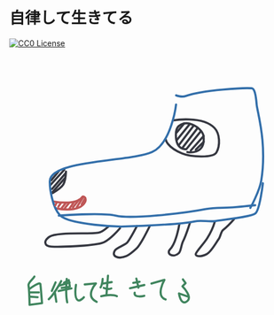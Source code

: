 # 自律して生きてる
[![CC0 License](https://img.shields.io/badge/LICENSE-CC0-blue.svg)](https://github.com/kkrnt/jiritsu/blob/master/LICENSE)  
<?xml version="1.0" standalone="no"?>
<!DOCTYPE svg PUBLIC "-//W3C//DTD SVG 1.1//EN" "http://www.w3.org/Graphics/SVG/1.1/DTD/svg11.dtd">
<svg width="100%" height="100%" viewBox="0 0 1908 1880" version="1.1" xmlns="http://www.w3.org/2000/svg" xmlns:xlink="http://www.w3.org/1999/xlink" xml:space="preserve" style="fill-rule:evenodd;clip-rule:evenodd;stroke-linecap:round;stroke-linejoin:round;stroke-miterlimit:1.41421;">
    <g transform="matrix(1,0,0,1,-214,-512)">
        <g id="Layer1">
            <path d="M1617.26,1650.65C1617.26,1650.65 1600.28,1708.55 1565.13,1763.07C1537.29,1806.26 1489.97,1853.31 1487.48,1870.3C1484.93,1887.72 1521.95,1891.07 1562.01,1870.81C1592.19,1855.55 1623.39,1796.96 1646.75,1763.48C1656.2,1749.93 1660.41,1717.09 1673.27,1706.72C1709.44,1677.53 1748.33,1632.59 1748.33,1632.59" style="fill:none;stroke-width:14.58px;stroke:rgb(53,55,64);"/>
            <path d="M1375.59,1665.41C1375.59,1665.41 1355.09,1795 1311.56,1838.44C1283.02,1866.93 1333.26,1901.94 1373.73,1861.68C1387.1,1848.37 1387.63,1806.46 1402.63,1778.58C1417.51,1750.9 1448.59,1654.77 1448.59,1654.77" style="fill:none;stroke-width:14.58px;stroke:rgb(53,55,64);"/>
            <path d="M1085.62,1678.54C1085.62,1678.54 1044.19,1758.5 1022.19,1788.23C1006.14,1809.91 951.841,1823.33 937.133,1843.48C907.066,1884.66 955.683,1908.2 1012.72,1884.57C1035.3,1875.21 1061.73,1851.68 1083.32,1831.74C1110.83,1806.31 1174.04,1676.97 1174.04,1676.97" style="fill:none;stroke-width:14.58px;stroke:rgb(53,55,64);"/>
            <path d="M889.52,1683.22C889.52,1683.22 849.246,1719.35 823.885,1723.87C756.888,1735.8 537.466,1717.1 487.119,1752.47C447.426,1780.35 450.347,1816.9 502.177,1819.6C562.313,1822.73 767.948,1815.97 845.914,1794.97C897.47,1781.09 969.971,1693.65 969.971,1693.65" style="fill:none;stroke-width:14.58px;stroke:rgb(53,55,64);"/>
            <path d="M509.6,1452.97C509.6,1452.97 567.694,1418.38 582.925,1393.82C598.156,1369.25 600.988,1305.6 600.988,1305.6" style="fill:none;stroke-width:14.58px;stroke:rgb(53,55,64);"/>
            <path d="M1423.33,1152.05C1423.33,1152.05 1344.47,1166.1 1352.42,1037.04C1355.77,982.583 1411.92,967.882 1447.4,978.475C1498.69,993.785 1537.47,1031.54 1540.94,1063.72C1555.3,1196.88 1429.95,1171.91 1429.95,1171.91" style="fill:none;stroke-width:14.58px;stroke:rgb(53,55,64);"/>
            <path d="M1283.13,1086.84C1283.13,1086.84 1289.05,1138.37 1393.19,1181.39C1452.34,1205.83 1606.41,1215.2 1629.19,1174.01C1655.25,1126.9 1653.17,1046.56 1615.39,1006.95C1532.82,920.384 1332.48,955.219 1332.48,955.219" style="fill:none;stroke-width:14.58px;stroke:rgb(53,55,64);"/>
            <path d="M551.992,1607.08C551.992,1607.08 844.397,1583.96 941.974,1607.53C1044.15,1632.2 1398.78,1593.14 1557.41,1562.37C1612.14,1551.75 1664.05,1554.71 1719.78,1551.88C1776.55,1549 1837.15,1540.39 1893.72,1535.95" style="fill:none;stroke-width:14.58px;stroke:rgb(51,111,170);"/>
            <path d="M1353.55,784.042C1353.55,784.042 1390.39,799.143 1421,788.106C1542.66,744.243 1823.6,732.239 1869.04,735.412C1888.85,736.796 1898.26,779.803 1903.54,846.67C1907.27,893.999 1975.84,1111.14 1935.27,1365.66C1923.51,1439.41 1860.6,1554.61 1860.6,1554.61" style="fill:none;stroke-width:14.58px;stroke:rgb(51,111,170);"/>
            <path d="M516.5,1510.75C516.5,1510.75 669.636,1539.53 710.341,1481.54C721.827,1465.17 750.403,1492.47 724.792,1525.03C674.507,1588.96 535.255,1557.81 535.255,1557.81" style="fill:none;stroke-width:14.58px;stroke:rgb(191,86,86);"/>
            <path d="M1357.33,1038.22L1409.11,975.441" style="fill:none;stroke-width:14.58px;stroke:rgb(53,55,64);"/>
            <path d="M1358.08,1090.45L1446.6,980.31" style="fill:none;stroke-width:14.58px;stroke:rgb(53,55,64);"/>
            <path d="M1373.29,1123.16L1471.38,993.702" style="fill:none;stroke-width:14.58px;stroke:rgb(53,55,64);"/>
            <path d="M1396.67,1143.34L1501.34,1005.91" style="fill:none;stroke-width:14.58px;stroke:rgb(53,55,64);"/>
            <path d="M1426.31,1148.35L1523.1,1028.98" style="fill:none;stroke-width:14.58px;stroke:rgb(53,55,64);"/>
            <path d="M1453.71,1161.25L1541.77,1061.9" style="fill:none;stroke-width:14.58px;stroke:rgb(53,55,64);"/>
            <path d="M1487.58,1156.43L1542.22,1102.1" style="fill:none;stroke-width:14.58px;stroke:rgb(53,55,64);"/>
            <path d="M500.371,1365.96L554.871,1299.58" style="fill:none;stroke-width:14.58px;stroke:rgb(53,55,64);"/>
            <path d="M495.558,1397.03L589.882,1292.96" style="fill:none;stroke-width:14.58px;stroke:rgb(53,55,64);"/>
            <path d="M506.241,1424.44L598.222,1317.56" style="fill:none;stroke-width:14.58px;stroke:rgb(53,55,64);"/>
            <path d="M506.848,1449.26L595.202,1349.15" style="fill:none;stroke-width:14.58px;stroke:rgb(53,55,64);"/>
            <path d="M1353.02,846.67C1353.02,846.67 1322.58,1111.21 1189.17,1172.09C1040.58,1239.9 498.558,1224.73 490.887,1368.65C488.596,1411.65 505.762,1549.32 560.247,1604.77C627.865,1673.6 977.366,1682.45 977.366,1682.45C977.366,1682.45 1370.97,1671.43 1478.56,1646.83C1525.48,1636.1 1575.37,1651.53 1622.93,1644.12C1693.58,1633.1 1866.71,1615.25 1895.26,1591.74C1925.04,1567.21 1946.25,1385.73 1946.25,1385.73" style="fill:none;stroke-width:14.58px;stroke:rgb(51,111,170);"/>
            <path d="M570.888,1557.01L600.381,1520.13" style="fill:none;stroke-width:14.58px;stroke:rgb(191,86,86);"/>
            <path d="M593.156,1556.26L623.116,1518.78" style="fill:none;stroke-width:14.58px;stroke:rgb(191,86,86);"/>
            <path d="M623.116,1562.13L655.629,1514.85" style="fill:none;stroke-width:14.58px;stroke:rgb(191,86,86);"/>
            <path d="M648.404,1551.29L689.06,1499.65" style="fill:none;stroke-width:14.58px;stroke:rgb(191,86,86);"/>
            <path d="M674.455,1550.23L717.312,1482.58" style="fill:none;stroke-width:14.58px;stroke:rgb(191,86,86);"/>
            <path d="M548.859,1545.66L567.529,1519.62" style="fill:none;stroke-width:14.58px;stroke:rgb(191,86,86);"/>
            <path d="M527.79,1537.69L538.628,1516.01" style="fill:none;stroke-width:14.58px;stroke:rgb(191,86,86);"/>
            <path d="M707.801,1529.94L733.231,1486.43" style="fill:none;stroke-width:14.58px;stroke:rgb(191,86,86);"/>
            <path d="M385.458,2024.48C371.962,2047.41 341.256,2065.48 344.971,2085.74C350.446,2115.59 352.351,2218.22 352.351,2218.22L437.403,2206.46C437.403,2206.46 429.32,2100.74 426.41,2076.7C423.815,2055.26 354.919,2106.51 354.919,2106.51" style="fill:none;stroke-width:14.58px;stroke:rgb(64,133,94);"/>
            <path d="M357.728,2132.56L415.671,2132.56" style="fill:none;stroke-width:14.58px;stroke:rgb(64,133,94);"/>
            <path d="M356.669,2162.21L407.401,2165.82" style="fill:none;stroke-width:14.58px;stroke:rgb(64,133,94);"/>
            <path d="M530.048,2063.85L504.449,2123.02" style="fill:none;stroke-width:14.58px;stroke:rgb(64,133,94);"/>
            <path d="M568.587,2055.11C568.587,2055.11 518.979,2149.05 483.337,2179.52" style="fill:none;stroke-width:14.58px;stroke:rgb(64,133,94);"/>
            <path d="M524.29,2127.89L535.128,2196.82" style="fill:none;stroke-width:14.58px;stroke:rgb(64,133,94);"/>
            <path d="M587.723,2067.21L620.392,2049L627.617,2092.35" style="fill:none;stroke-width:14.58px;stroke:rgb(64,133,94);"/>
            <path d="M555.407,2086.74L625.853,2065.71" style="fill:none;stroke-width:14.58px;stroke:rgb(64,133,94);"/>
            <path d="M571.664,2101.84L623.158,2094.61" style="fill:none;stroke-width:14.58px;stroke:rgb(64,133,94);"/>
            <path d="M550.595,2123.53L638.667,2105.46" style="fill:none;stroke-width:14.58px;stroke:rgb(64,133,94);"/>
            <path d="M606.153,2040.18C606.153,2040.18 597.583,2150.94 609.766,2200.82" style="fill:none;stroke-width:14.58px;stroke:rgb(64,133,94);"/>
            <path d="M669.332,2081.14C669.332,2081.14 652.908,2173.45 683.783,2187.55C697.57,2193.85 723.677,2165.74 723.677,2165.74" style="fill:none;stroke-width:14.58px;stroke:rgb(64,133,94);"/>
            <path d="M729.251,2078.41L805.723,2071.19C805.723,2071.19 725.949,2158.97 810.931,2197.45" style="fill:none;stroke-width:14.58px;stroke:rgb(64,133,94);"/>
            <path d="M851.686,2040.54C851.686,2040.54 849.433,2079.27 837.235,2098.63" style="fill:none;stroke-width:14.58px;stroke:rgb(64,133,94);"/>
            <path d="M848.369,2073.05L913.707,2062.21" style="fill:none;stroke-width:14.58px;stroke:rgb(64,133,94);"/>
            <path d="M888.108,2018.55L877.271,2152.84" style="fill:none;stroke-width:14.58px;stroke:rgb(64,133,94);"/>
            <path d="M859.207,2101.96C859.207,2101.96 893.537,2115.37 910.702,2105.58" style="fill:none;stroke-width:14.58px;stroke:rgb(64,133,94);"/>
            <path d="M841.342,2158.92C841.342,2158.92 913.002,2140.7 948.832,2158.92" style="fill:none;stroke-width:14.58px;stroke:rgb(64,133,94);"/>
            <path d="M1060.6,2067.39L1103.95,2060.16" style="fill:none;stroke-width:14.58px;stroke:rgb(64,133,94);"/>
            <path d="M1038.47,2103.97L1136.62,2082.14" style="fill:none;stroke-width:14.58px;stroke:rgb(64,133,94);"/>
            <path d="M1081.82,2038.04L1096.27,2100.36" style="fill:none;stroke-width:14.58px;stroke:rgb(64,133,94);"/>
            <path d="M1070.38,2134.53C1063.04,2174.88 1136.01,2156.21 1136.01,2156.21" style="fill:none;stroke-width:14.58px;stroke:rgb(64,133,94);"/>
            <path d="M1184.89,2072.3L1273.56,2047.01C1273.56,2047.01 1209.98,2158.36 1281.59,2181.3" style="fill:none;stroke-width:14.58px;stroke:rgb(64,133,94);"/>
            <path d="M1399.72,2043.89L1418.24,2069.65L1396.56,2091.32C1396.56,2091.32 1477.29,2171.03 1420.35,2198.35C1382.46,2216.53 1372.94,2139.94 1372.94,2139.94L1434.65,2161.62" style="fill:none;stroke-width:14.58px;stroke:rgb(64,133,94);"/>
        </g>
    </g>
</svg>